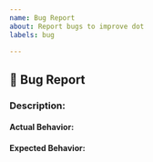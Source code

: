 ```yaml
---
name: Bug Report
about: Report bugs to improve dot
labels: bug

---
```


## :bug: Bug Report

<!-- Note: Remove sections from the template that are not relevant to the issue. -->

### Description:

#### Actual Behavior:

<!-- A clear and concise description of what the bug is, including steps for reproducing it. -->

#### Expected Behavior:

<!-- A clear and concise description of what you expected to happen. -->
